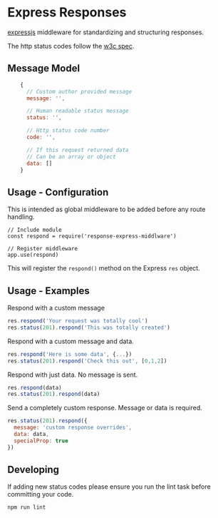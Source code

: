 # Express Responses

[expressjs](http://expressjs.com/) middleware for standardizing and structuring responses.

The http status codes follow the [w3c spec](https://www.w3.org/Protocols/rfc2616/rfc2616-sec10.html#sec10.4.9).

## Message Model
```js
    {
      // Custom author provided message
      message: '',

      // Human readable status message
      status: '',

      // Http status code number
      code: '',

      // If this request returned data
      // Can be an array or object
      data: []
    }
```

## Usage - Configuration

This is intended as global middleware to be added before any route handling.

    // Include module
    const respond = require('response-express-middlware')

    // Register middleware
    app.use(respond)

This will register the `respond()` method on the Express `res` object.

## Usage - Examples

Respond with a custom message
```js
res.respond('Your request was totally cool')
res.status(201).respond('This was totally created')
```

Respond with a custom message and data.
```js
res.respond('Here is some data', {...})
res.status(201).respond('Check this out', [0,1,2])
```

Respond with just data. No message is sent.
```js
res.respond(data)
res.status(201).respond(data)
```

Send a completely custom response. Message or data is required.
```js
res.status(201).respond({
  message: 'custom response overrides',
  data: data,
  specialProp: true
})
```

## Developing

If adding new status codes please ensure you run the lint task before committing your code.

    npm run lint
